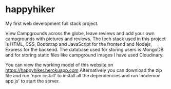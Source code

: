 # happyhiker
My first web development full stack project.

View Campgrounds across the globe, leave reviews and add your own campgrounds with pictures and reviews. The tech stack used in this project is HTML, CSS, Bootstrap and JavaScript
for the frontend and Nodejs, Express for the backend. The database used for storing users is MongoDB and for storing static files like campground images I have used Cloudinary.

You can view the working model of this website on https://happyhiker.herokuapp.com
Alternatively you can download the zip file and run 'npm install' to install all the dependencies and run 'nodemon app.js' to start the server.
